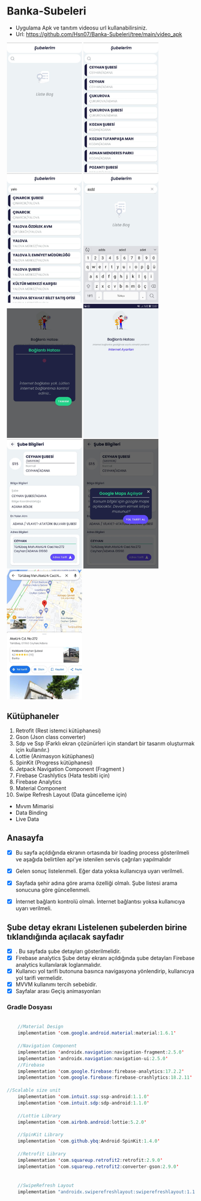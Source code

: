 # Banka-Subeleri

- Uygulama Apk ve tanıtım videosu url kullanabilirsiniz.
- Url: https://github.com/Hsn07/Banka-Subeleri/tree/main/video_apk

<p float="left">
  <img src="ss/yeni_1.jpg" width="200" />
  <img src="ss/yeni_2.jpg" width="200" />
  <img src="ss/yeni_3.jpg" width="200" />
  <img src="ss/yeni_4.jpg" width="200" />
  <img src="ss/yeni_5.jpg" width="200" />
  <img src="ss/yeni_6.jpg" width="200" />
  <img src="ss/yeni_7.jpg" width="200" />
  <img src="ss/yeni_8.jpg" width="200" />
  <img src="ss/yeni_9.jpg" width="200" />
</p>


## Kütüphaneler
1. Retrofit (Rest istemci kütüphanesi)
2. Gson (Json class converter)
3. Sdp ve Ssp (Farklı ekran çözünürleri için standart bir tasarım oluşturmak için kullanılır.)
4. Lottie (Animasyon kütüphanesi)
5. SpinKit (Progress kütüphanesi)
6. Jetpack Navigation Component (Fragment )
7. Firebase Crashlytics (Hata tesbiti için)
8. Firebase Analytics 
9. Material Component
10. Swipe Refresh Layout (Data güncelleme için)

- Mvvm Mimarisi
- Data Binding
- Live Data


## Anasayfa
- [x] Bu sayfa açıldığında ekranın ortasında bir loading process gösterilmeli ve aşağıda belirtilen 
api’ye istenilen servis çağrıları yapılmalıdır
- [x] Gelen sonuç listelenmeli. Eğer data yoksa kullanıcıya uyarı verilmeli. 
- [x] Sayfada şehir adına göre arama özelliği olmalı. Şube listesi arama sonucuna göre 
güncellenmeli.
- [x] İnternet bağlantı kontrolü olmalı. İnternet bağlantısı yoksa kullanıcıya uyarı verilmeli.



## Şube detay ekranı Listelenen şubelerden birine tıklandığında açılacak sayfadır
- [x] . Bu sayfada şube detayları gösterilmelidir. 
- [x] Firebase analytics Şube detay ekranı açıldığında şube detayları Firebase analytics kullanılarak 
loglanmalıdır.
- [x] Kullanıcı yol tarifi butonuna basınca navigasyona yönlendirip, kullanıcıya yol 
tarifi vermelidir.
- [x] MVVM kullanımı tercih sebebidir. 
- [x] Sayfalar arası Geçiş animasyonları

### Gradle Dosyası
```java

    //Material Design
    implementation 'com.google.android.material:material:1.6.1'

    //Navigation Component
    implementation 'androidx.navigation:navigation-fragment:2.5.0'
    implementation 'androidx.navigation:navigation-ui:2.5.0'
    //Firebase 
    implementation 'com.google.firebase:firebase-analytics:17.2.2'
    implementation 'com.google.firebase:firebase-crashlytics:18.2.11'

//Scalable size unit
    implementation 'com.intuit.ssp:ssp-android:1.1.0'
    implementation 'com.intuit.sdp:sdp-android:1.1.0'

    //Lottie Library
    implementation 'com.airbnb.android:lottie:5.2.0'

    //SpinKit Library
    implementation 'com.github.ybq:Android-SpinKit:1.4.0'

    //Retrofit Library
    implementation 'com.squareup.retrofit2:retrofit:2.9.0'
    implementation 'com.squareup.retrofit2:converter-gson:2.9.0'

    
    //SwipeRefresh Layout
    implementation "androidx.swiperefreshlayout:swiperefreshlayout:1.1.0"

```




